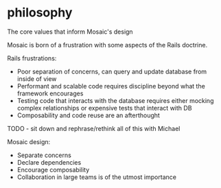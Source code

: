 # philosophy
The core values that inform Mosaic's design

Mosaic is born of a frustration with some aspects of the Rails doctrine.

Rails frustrations:
  * Poor separation of concerns, can query and update database from inside of view
  * Performant and scalable code requires discipline beyond what the framework encourages
  * Testing code that interacts with the database requires either mocking complex relationships or expensive tests that interact with DB
  * Composability and code reuse are an afterthought

TODO - sit down and rephrase/rethink all of this with Michael

Mosaic design:
  * Separate concerns
  * Declare dependencies
  * Encourage composability
  * Collaboration in large teams is of the utmost importance
